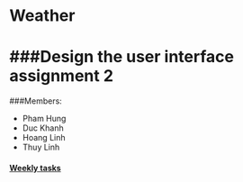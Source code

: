 # Weather
###Design the user interface assignment 2
======

###Members: 
* Pham Hung
* Duc Khanh
* Hoang Linh
* Thuy Linh

#### [Weekly tasks](https://github.com/hungpq14/Weather/issues)
